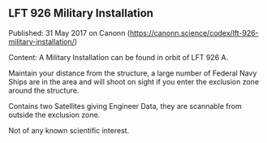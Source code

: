 ## LFT 926 Military Installation

Published: 31 May 2017 on Canonn (https://canonn.science/codex/lft-926-military-installation/)

Content: A Military Installation can be found in orbit of LFT 926 A.

Maintain your distance from the structure, a large number of Federal Navy Ships are in the area and will shoot on sight if you enter the exclusion zone around the structure.

Contains two Satellites giving Engineer Data, they are scannable from outside the exclusion zone.

Not of any known scientific interest.